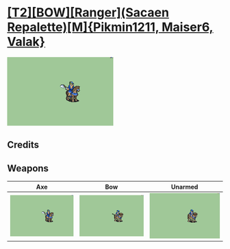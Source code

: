 # [\[T2\]\[BOW\]\[Ranger\]\(Sacaen Repalette\)\[M\]{Pikmin1211, Maiser6, Valak}](./)

<img src="./3.%20Axe%20%7BValak%7D/Axe_000.png" alt="[T2][BOW][Ranger](Sacaen Repalette)[M]{Pikmin1211, Maiser6, Valak} standing" />

## Credits



## Weapons


|Axe |Bow |Unarmed |
|  :---: | :---: | :---: |
| <img alt="Axe animation" src="./3.%20Axe%20%7BValak%7D/Axe.gif" /> | <img alt="Bow animation" src="./5.%20Bow/Bow.gif" /> | <img alt="Unarmed animation" src="./8.%20Unarmed/Unarmed.gif" /> |
